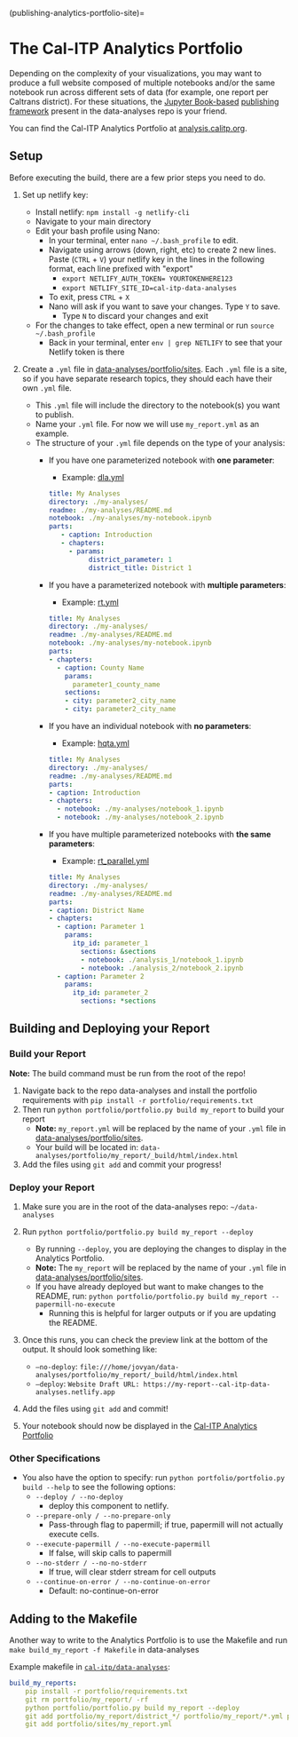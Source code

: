 (publishing-analytics-portfolio-site)=

# The Cal-ITP Analytics Portfolio

Depending on the complexity of your visualizations, you may want to produce
a full website composed of multiple notebooks and/or the same notebook run
across different sets of data (for example, one report per Caltrans district).
For these situations, the [Jupyter Book-based](https://jupyterbook.org/en/stable/intro.html)
[publishing framework](https://github.com/cal-itp/data-analyses/tree/main/portfolio)
present in the data-analyses repo is your friend.

You can find the Cal-ITP Analytics Portfolio at [analysis.calitp.org](https://analysis.calitp.org).

## Setup

Before executing the build, there are a few prior steps you need to do.

1. Set up netlify key:
    * Install netlify: `npm install -g netlify-cli`
    * Navigate to your main directory
    * Edit your bash profile using Nano:
        * In your terminal, enter `nano ~/.bash_profile` to edit.
        * Navigate using arrows (down, right, etc) to create 2 new lines. Paste (`CTRL` + `V`) your netlify key in the lines in the following format, each line prefixed with "export"
            * `export NETLIFY_AUTH_TOKEN= YOURTOKENHERE123`
            * `export NETLIFY_SITE_ID=cal-itp-data-analyses`
        * To exit, press `CTRL` + `X`
        * Nano will ask if you want to save your changes. Type `Y` to save.
            * Type `N` to discard your changes and exit
    * For the changes to take effect, open a new terminal or run `source ~/.bash_profile`
        * Back in your terminal, enter `env | grep NETLIFY` to see that your Netlify token is there

2. Create a `.yml` file in [data-analyses/portfolio/sites](https://github.com/cal-itp/data-analyses/tree/main/portfolio/sites). Each `.yml` file is a site, so if you have separate research topics, they should each have their own `.yml` file.
    * This `.yml` file will include the directory to the notebook(s) you want to publish.
    * Name your `.yml` file. For now we will use `my_report.yml` as an example.
    * The structure of your `.yml` file depends on the type of your analysis:
        * If you have one parameterized notebook with **one parameter**:
            * Example: [dla.yml](https://github.com/cal-itp/data-analyses/blob/main/portfolio/sites/dla.yml)

            ```yaml
            title: My Analyses
            directory: ./my-analyses/
            readme: ./my-analyses/README.md
            notebook: ./my-analyses/my-notebook.ipynb
            parts:
               - caption: Introduction
               - chapters:
                 - params:
                      district_parameter: 1
                      district_title: District 1
            ```

        * If you have a parameterized notebook with **multiple parameters**:
             * Example: [rt.yml](https://github.com/cal-itp/data-analyses/blob/main/portfolio/sites/rt.yml)

            ```yaml
            title: My Analyses
            directory: ./my-analyses/
            readme: ./my-analyses/README.md
            notebook: ./my-analyses/my-notebook.ipynb
            parts:
            - chapters:
              - caption: County Name
                params:
                  parameter1_county_name
                sections:
                - city: parameter2_city_name
                - city: parameter2_city_name
            ```

        * If you have an individual notebook with **no parameters**:
             * Example: [hqta.yml](https://github.com/cal-itp/data-analyses/blob/main/portfolio/sites/hqta.yml)

            ```yaml
            title: My Analyses
            directory: ./my-analyses/
            readme: ./my-analyses/README.md
            parts:
            - caption: Introduction
            - chapters:
              - notebook: ./my-analyses/notebook_1.ipynb
              - notebook: ./my-analyses/notebook_2.ipynb
            ```

        * If you have multiple parameterized notebooks with **the same parameters**:
            * Example: [rt_parallel.yml](https://github.com/cal-itp/data-analyses/blob/main/portfolio/rt_parallel.yml)

            ```yaml
            title: My Analyses
            directory: ./my-analyses/
            readme: ./my-analyses/README.md
            parts:
            - caption: District Name
            - chapters:
              - caption: Parameter 1
                params:
                  itp_id: parameter_1
                    sections: &sections
                    - notebook: ./analysis_1/notebook_1.ipynb
                    - notebook: ./analysis_2/notebook_2.ipynb
              - caption: Parameter 2
                params:
                  itp_id: parameter_2
                    sections: *sections
            ```

## Building and Deploying your Report

### Build your Report

**Note:** The build command must be run from the root of the repo!

1. Navigate back to the repo data-analyses and install the portfolio requirements with
`pip install -r portfolio/requirements.txt`
2. Then run `python portfolio/portfolio.py build my_report` to build your report
    * **Note:** `my_report.yml` will be replaced by the name of your `.yml` file in [data-analyses/portfolio/sites](https://github.com/cal-itp/data-analyses/tree/main/portfolio/sites).
    * Your build will be located in: `data-analyses/portfolio/my_report/_build/html/index.html`
3. Add the files using `git add` and commit your progress!

### Deploy your Report

1. Make sure you are in the root of the data-analyses repo: `~/data-analyses`
2. Run `python portfolio/portfolio.py build my_report --deploy`
    * By running `--deploy`, you are deploying the changes to display in the Analytics Portfolio.
    * **Note:** The `my_report` will be replaced by the name of your `.yml` file in [data-analyses/portfolio/sites](https://github.com/cal-itp/data-analyses/tree/main/portfolio/sites).
    * If you have already deployed but want to make changes to the README, run: `python portfolio/portfolio.py build my_report --papermill-no-execute`
        * Running this is helpful for larger outputs or if you are updating the README.

3. Once this runs, you can check the preview link at the bottom of the output. It should look something like:
    * `–no-deploy`: `file:///home/jovyan/data-analyses/portfolio/my_report/_build/html/index.html`
    * `–deploy`: `Website Draft URL: https://my-report--cal-itp-data-analyses.netlify.app`
4. Add the files using `git add` and commit!
5. Your notebook should now be displayed in the [Cal-ITP Analytics Portfolio](https://analysis.calitp.org/)

### Other Specifications

* You also have the option to specify: run `python portfolio/portfolio.py build --help` to see the following options:
    * `--deploy / --no-deploy`
        * deploy this component to netlify.
    * `--prepare-only / --no-prepare-only`
        * Pass-through flag to papermill; if true, papermill will not actually execute cells.
    * `--execute-papermill / --no-execute-papermill`
        * If false, will skip calls to papermill
    * `--no-stderr / --no-no-stderr`
        * If true, will clear stderr stream for cell outputs
    * `--continue-on-error / --no-continue-on-error`
        * Default: no-continue-on-error

## Adding to the Makefile

Another way to write to the Analytics Portfolio is to use the Makefile and run
`make build_my_report -f Makefile` in data-analyses

Example makefile in [`cal-itp/data-analyses`](https://github.com/cal-itp/data-analyses/blob/main/Makefile):

```yaml
build_my_reports:
    pip install -r portfolio/requirements.txt
    git rm portfolio/my_report/ -rf
    python portfolio/portfolio.py build my_report --deploy
    git add portfolio/my_report/district_*/ portfolio/my_report/*.yml portfolio/my_report/*.md
    git add portfolio/sites/my_report.yml
```
